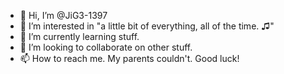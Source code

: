 - 👋 Hi, I’m @JiG3-1397
- 👀 I’m interested in "a little bit of everything, all of the time. ♫"
- 🌱 I’m currently learning stuff.
- 💞️ I’m looking to collaborate on other stuff.
- 📫 How to reach me. My parents couldn't. Good luck!

<!---
JiG3-1397/JiG3-1397 is a ✨ special ✨ repository because its `README.md` (this file) appears on your GitHub profile.
You can click the Preview link to take a look at your changes.
--->

